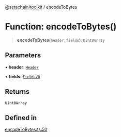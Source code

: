 [@zetachain/toolkit](toolkit/index.md) / encodeToBytes

# Function: encodeToBytes()

> **encodeToBytes**(`header`, `fields`): `Uint8Array`

## Parameters

• **header**: [`Header`](toolkit/Class.Header.md)

• **fields**: [`FieldsV0`](toolkit/Class.FieldsV0.md)

## Returns

`Uint8Array`

## Defined in

[encodeToBytes.ts:50](https://github.com/zeta-chain/toolkit/blob/542ef856894da0ed38ef2a757d2c0d70c2bb020d/packages/client/src/encodeToBytes.ts#L50)
